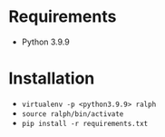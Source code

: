# Requirements

- Python 3.9.9

# Installation
- `virtualenv -p <python3.9.9> ralph`
- `source ralph/bin/activate`
- `pip install -r requirements.txt`
